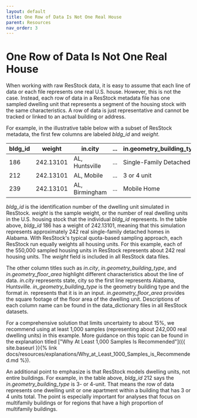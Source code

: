 ```yaml
---
layout: default
title: One Row of Data Is Not One Real House
parent: Resources
nav_order: 3
---
```


# One Row of Data Is Not One Real House
When working with raw ResStock data, it is easy to assume that each line of data or each file represents one real U.S. house. However, this is not the case. Instead, each row of data in a ResStock metadata file has one sampled dwelling unit that represents a segment of the housing stock with the same characteristics. A row of data is just representative and cannot be tracked or linked to an actual building or address.

For example, in the illustrative table below with a subset of ResStock metadata, the first few columns are labeled *bldg_id* and *weight*.

| bldg_id | weight | in.city | ... | in.geometry_building_type | in.geometry_floor_area |
| --- | --- | --- | --- | --- | --- |
| 186 | 242.13101 | AL, Huntsville | ... | Single-Family Detached | 2,500--2,999 |
| 212 | 242.13101 | AL, Mobile | ... | 3 or 4 unit | 4000+ |
| 239 | 242.13101 | AL, Birmingham | ... | Mobile Home | 750--999 |

*bldg_id* is the identification number of the dwelling unit simulated in ResStock. *weight* is the sample weight, or the number of real dwelling units in the U.S. housing stock that the individual *bldg_id* represents. In the table above, *bldg_id* 186 has a weight of 242.13101, meaning that this simulation represents approximately 242 real single-family detached homes in Alabama. With ResStock's typical quota-based sampling approach, each ResStock run equally weights all housing units. For this example, each of the 550,000 sampled housing units in ResStock represents about 242 real housing units. The *weight* field is included in all ResStock data files.
<!--
The *weight* field is also the appropriate factor to scale ResStock energy and emissions outputs as discussed in the Weighting/Sampling example. -->

The other column titles such as *in.city*, *in.geometry_building_type*, and *in.geometry_floor_area* highlight different characteristics about the line of data. *in.city* represents state, city so the first line represents Alabama, Huntsville. *in_geometry_building_type* is the geometry building type and the format *in.* represents that it is in an input. *in.geometry_floor_area* provides the square footage of the floor area of the dwelling unit. Descriptions of each column name can be found in the data_dictionary files in all ResStock datasets.

For a comprehensive solution that limits uncertainty to about 15%, we recommend using at least 1,000 samples (representing about 242,000 real dwelling units) in this example. More guidance on this topic can be found in the explanation titled ["Why At Least 1,000 Samples Is Recommended"]({{ site.baseurl }}{% link docs/resources/explanations/Why_at_Least_1000_Samples_is_Recommended.md %}).

An additional point to emphasize is that ResStock models dwelling units, not entire buildings. For example, in the table above, *bldg_id* 212 says the *in.geometry_building_type* is 3- or 4-unit. That means the row of data represents one dwelling unit or one apartment within a building that has 3 or 4 units total. The point is especially important for analyses that focus on multifamily buildings or for regions that have a high proportion of multifamily buildings.